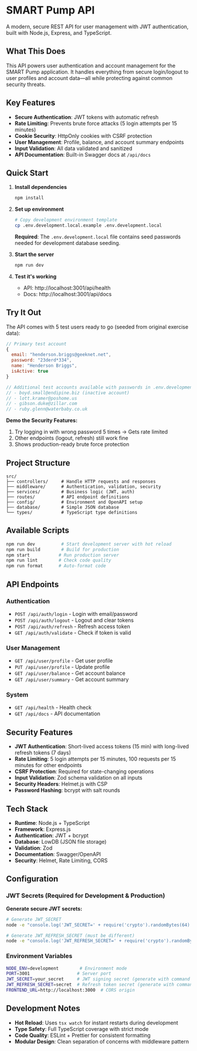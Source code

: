 # SMART Pump API

A modern, secure REST API for user management with JWT authentication, built with Node.js, Express, and TypeScript.

## What This Does

This API powers user authentication and account management for the SMART Pump application. It handles everything from secure login/logout to user profiles and account data—all while protecting against common security threats.

## Key Features

- **Secure Authentication**: JWT tokens with automatic refresh
- **Rate Limiting**: Prevents brute force attacks (5 login attempts per 15 minutes)
- **Cookie Security**: HttpOnly cookies with CSRF protection
- **User Management**: Profile, balance, and account summary endpoints
- **Input Validation**: All data validated and sanitized
- **API Documentation**: Built-in Swagger docs at `/api/docs`

## Quick Start

1. **Install dependencies**

   ```bash
   npm install
   ```

2. **Set up environment**

   ```bash
   # Copy development environment template
   cp .env.development.local.example .env.development.local
   ```

   **Required**: The `.env.development.local` file contains seed passwords needed for development database seeding.

3. **Start the server**

   ```bash
   npm run dev
   ```

4. **Test it's working**
   - API: http://localhost:3001/api/health
   - Docs: http://localhost:3001/api/docs

## Try It Out

The API comes with 5 test users ready to go (seeded from original exercise data):

```javascript
// Primary test account
{
  email: "henderson.briggs@geeknet.net",
  password: "23derd*334",
  name: "Henderson Briggs",
  isActive: true
}

// Additional test accounts available with passwords in .env.development.local
// - boyd.small@endipine.biz (inactive account)
// - lott.kramer@poshome.us
// - gibson.duke@zillar.com
// - ruby.glenn@waterbaby.co.uk
```

**Demo the Security Features:**

1. Try logging in with wrong password 5 times → Gets rate limited
2. Other endpoints (logout, refresh) still work fine
3. Shows production-ready brute force protection

## Project Structure

```
src/
├── controllers/     # Handle HTTP requests and responses
├── middleware/      # Authentication, validation, security
├── services/        # Business logic (JWT, auth)
├── routes/          # API endpoint definitions
├── config/          # Environment and OpenAPI setup
├── database/        # Simple JSON database
└── types/           # TypeScript type definitions
```

## Available Scripts

```bash
npm run dev          # Start development server with hot reload
npm run build        # Build for production
npm start           # Run production server
npm run lint        # Check code quality
npm run format      # Auto-format code
```

## API Endpoints

### Authentication

- `POST /api/auth/login` - Login with email/password
- `POST /api/auth/logout` - Logout and clear tokens
- `POST /api/auth/refresh` - Refresh access token
- `GET /api/auth/validate` - Check if token is valid

### User Management

- `GET /api/user/profile` - Get user profile
- `PUT /api/user/profile` - Update profile
- `GET /api/user/balance` - Get account balance
- `GET /api/user/summary` - Get account summary

### System

- `GET /api/health` - Health check
- `GET /api/docs` - API documentation

## Security Features

- **JWT Authentication**: Short-lived access tokens (15 min) with long-lived refresh tokens (7 days)
- **Rate Limiting**: 5 login attempts per 15 minutes, 100 requests per 15 minutes for other endpoints
- **CSRF Protection**: Required for state-changing operations
- **Input Validation**: Zod schema validation on all inputs
- **Security Headers**: Helmet.js with CSP
- **Password Hashing**: bcrypt with salt rounds

## Tech Stack

- **Runtime**: Node.js + TypeScript
- **Framework**: Express.js
- **Authentication**: JWT + bcrypt
- **Database**: LowDB (JSON file storage)
- **Validation**: Zod
- **Documentation**: Swagger/OpenAPI
- **Security**: Helmet, Rate Limiting, CORS

## Configuration

### JWT Secrets (Required for Development & Production)

**Generate secure JWT secrets:**

```bash
# Generate JWT_SECRET
node -e "console.log('JWT_SECRET=' + require('crypto').randomBytes(64).toString('hex'))"

# Generate JWT_REFRESH_SECRET (must be different)
node -e "console.log('JWT_REFRESH_SECRET=' + require('crypto').randomBytes(64).toString('hex'))"
```

### Environment Variables

```bash
NODE_ENV=development        # Environment mode
PORT=3001                  # Server port
JWT_SECRET=your_secret     # JWT signing secret (generate with command above)
JWT_REFRESH_SECRET=secret  # Refresh token secret (generate with command above)
FRONTEND_URL=http://localhost:3000  # CORS origin
```

## Development Notes

- **Hot Reload**: Uses `tsx watch` for instant restarts during development
- **Type Safety**: Full TypeScript coverage with strict mode
- **Code Quality**: ESLint + Prettier for consistent formatting
- **Modular Design**: Clean separation of concerns with middleware pattern
